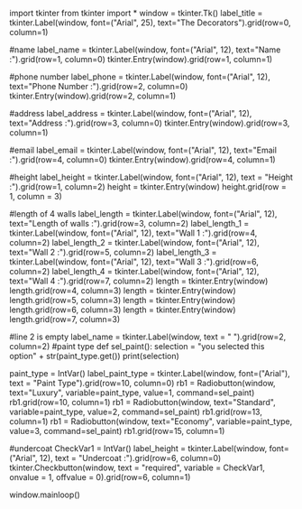 import tkinter
from tkinter import *
window = tkinter.Tk()
label_title = tkinter.Label(window, font=("Arial", 25), text="The Decorators").grid(row=0, column=1)

#name
label_name = tkinter.Label(window, font=("Arial", 12), text="Name :").grid(row=1, column=0)
tkinter.Entry(window).grid(row=1, column=1)

#phone number
label_phone = tkinter.Label(window, font=("Arial", 12), text="Phone Number :").grid(row=2, column=0)
tkinter.Entry(window).grid(row=2, column=1)

#address
label_address = tkinter.Label(window, font=("Arial", 12), text="Address :").grid(row=3, column=0)
tkinter.Entry(window).grid(row=3, column=1)

#email
label_email = tkinter.Label(window, font=("Arial", 12), text="Email :").grid(row=4, column=0)
tkinter.Entry(window).grid(row=4, column=1)

#height
label_height = tkinter.Label(window, font=("Arial", 12), text = "Height :").grid(row=1, column=2)
height = tkinter.Entry(window)
height.grid(row = 1, column = 3)

#length of 4 walls
label_length = tkinter.Label(window, font=("Arial", 12), text="Length of walls :").grid(row=3, column=2)
label_length_1 = tkinter.Label(window, font=("Arial", 12), text="Wall 1 :").grid(row=4, column=2)
label_length_2 = tkinter.Label(window, font=("Arial", 12), text="Wall 2 :").grid(row=5, column=2)
label_length_3 = tkinter.Label(window, font=("Arial", 12), text="Wall 3 :").grid(row=6, column=2)
label_length_4 = tkinter.Label(window, font=("Arial", 12), text="Wall 4 :").grid(row=7, column=2)
length = tkinter.Entry(window)
length.grid(row=4, column=3)
length = tkinter.Entry(window)
length.grid(row=5, column=3)
length = tkinter.Entry(window)
length.grid(row=6, column=3)
length = tkinter.Entry(window)
length.grid(row=7, column=3)

#line 2 is empty
label_name = tkinter.Label(window, text = " ").grid(row=2, column=2)
#paint type
def sel_paint():
    selection = "you selected this option" + str(paint_type.get())
    print(selection)

paint_type = IntVar()
label_paint_type = tkinter.Label(window, font=("Arial"), text = "Paint Type").grid(row=10, column=0)
rb1 = Radiobutton(window, text="Luxury", variable=paint_type, value=1, command=sel_paint)
rb1.grid(row=10, column=1)
rb1 = Radiobutton(window, text="Standard", variable=paint_type, value=2, command=sel_paint)
rb1.grid(row=13, column=1)
rb1 = Radiobutton(window, text="Economy", variable=paint_type, value=3, command=sel_paint)
rb1.grid(row=15, column=1)

#undercoat
CheckVar1 = IntVar()
label_height = tkinter.Label(window, font=("Arial", 12), text = "Undercoat :").grid(row=6, column=0)
tkinter.Checkbutton(window, text = "required", variable = CheckVar1, onvalue = 1, offvalue = 0).grid(row=6, column=1)

window.mainloop()

